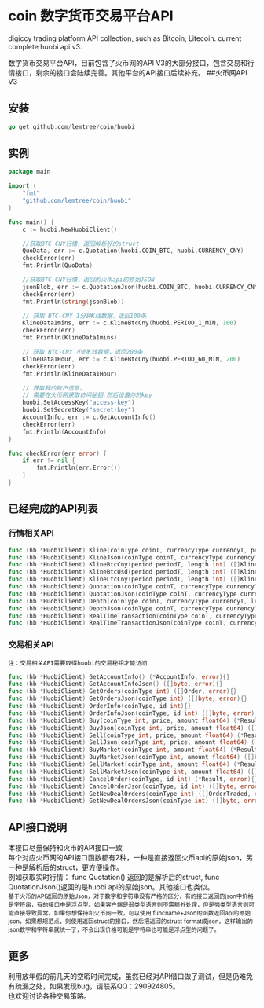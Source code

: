 # coin 数字货币交易平台API
digiccy trading platform API collection, such as Bitcoin, Litecoin. current complete huobi api v3. 

数字货币交易平台API，目前包含了火币网的API V3的大部分接口，包含交易和行情接口，剩余的接口会陆续完善。其他平台的API接口后续补充。
##火币网API V3 

## 安装
```go
go get github.com/lemtree/coin/huobi
```


## 实例

```go
package main

import (
	"fmt"
	"github.com/lemtree/coin/huobi"
)

func main() {
	c := huobi.NewHuobiClient()

	//获取BTC-CNY行情，返回解析好的struct	
	QuoData, err := c.Quotation(huobi.COIN_BTC, huobi.CURRENCY_CNY)
	checkError(err)
	fmt.Println(QuoData)

	//获取BTC-CNY行情，返回的火币api的原始JSON
	jsonBlob, err := c.QuotationJson(huobi.COIN_BTC, huobi.CURRENCY_CNY)
	checkError(err)
	fmt.Println(string(jsonBlob))

	// 获取 BTC-CNY 1分钟K线数据，返回100条
	KlineData1mins, err := c.KlineBtcCny(huobi.PERIOD_1_MIN, 100)
	checkError(err)
	fmt.Println(KlineData1mins)

	// 获取 BTC-CNY 小时K线数据，返回200条
	KlineData1Hour, err := c.KlineBtcCny(huobi.PERIOD_60_MIN, 200)
	checkError(err)
	fmt.Println(KlineData1Hour)

	// 获取我的账户信息。
	// 需要在火币网获取访问秘钥,然后设置你的key
	huobi.SetAccessKey("access-key")
	huobi.SetSecretKey("secret-key")
	AccountInfo, err := c.GetAccountInfo()
	checkError(err)
	fmt.Println(AccountInfo)
}

func checkError(err error) {
	if err != nil {
		fmt.Println(err.Error())
	}
}
```

## 已经完成的API列表
### 行情相关API
```go
func (hb *HuobiClient) Kline(coinType coinT, currencyType currencyT, period periodT, length int) ([]Kline, error){}
func (hb *HuobiClient) KlineJson(coinType coinT, currencyType currencyT, period periodT, length int) ([]byte, error){}
func (hb *HuobiClient) KlineBtcCny(period periodT, length int) ([]Kline, error){}
func (hb *HuobiClient) KlineBtcUsd(period periodT, length int) ([]Kline, error){}
func (hb *HuobiClient) KlineLtcCny(period periodT, length int) ([]Kline, error){}
func (hb *HuobiClient) Quotation(coinType coinT, currencyType currencyT) (*RealTimeQuotation, error){}
func (hb *HuobiClient) QuotationJson(coinType coinT, currencyType currencyT) ([]byte, error){}
func (hb *HuobiClient) Depth(coinType coinT, currencyType currencyT, length int) (*Depth, error){} 
func (hb *HuobiClient) DepthJson(coinType coinT, currencyType currencyT, length int) ([]byte, error){}
func (hb *HuobiClient) RealTimeTransaction(coinType coinT, currencyType currencyT) (*RealTimeTransactionData, error){}
func (hb *HuobiClient) RealTimeTransactionJson(coinType coinT, currencyType currencyT) ([]byte, error){}
```

### 交易相关API
	注：交易相关API需要取得huobi的交易秘钥才能访问
```go
func (hb *HuobiClient) GetAccountInfo() (*AccountInfo, error){}
func (hb *HuobiClient) GetAccountInfoJson() ([]byte, error){}
func (hb *HuobiClient) GetOrders(coinType int) ([]Order, error){}
func (hb *HuobiClient) GetOrdersJson(coinType int) ([]byte, error){}
func (hb *HuobiClient) OrderInfo(coinType, id int){}
func (hb *HuobiClient) OrderInfoJson(coinType, id int) ([]byte, error){}
func (hb *HuobiClient) Buy(coinType int, price, amount float64) (*Result, error){}
func (hb *HuobiClient) BuyJson(coinType int, price, amount float64) ([]byte, error){}
func (hb *HuobiClient) Sell(coinType int, price, amount float64) (*Result, error){}
func (hb *HuobiClient) SellJson(coinType int, price, amount float64) ([]byte, error){}
func (hb *HuobiClient) BuyMarket(coinType int, amount float64) (*Result, error){}
func (hb *HuobiClient) BuyMarketJson(coinType int, amount float64) ([]byte, error){}
func (hb *HuobiClient) SellMarket(coinType int, amount float64) (*Result, error){}
func (hb *HuobiClient) SellMarketJson(coinType int, amount float64) ([]byte, error){}
func (hb *HuobiClient) CancelOrder(coinType, id int) (*Result, error){}
func (hb *HuobiClient) CancelOrderJson(coinType, id int) ([]byte, error){}
func (hb *HuobiClient) GetNewDealOrders(coinType int) ([]OrderTraded, error){}
func (hb *HuobiClient) GetNewDealOrdersJson(coinType int) ([]byte, error){}
```

## API接口说明
本接口尽量保持和火币的API接口一致<br>
每个对应火币网的API接口函数都有2种，一种是直接返回火币api的原始json，另一种是解析后的struct，更方便操作。<br>
例如获取实时行情： func Quotation() 返回的是解析后的struct, func QuotationJson()返回的是huobi api的原始json。其他接口也类似。<br>
<small>基于火币的API返回的原始Json，对于数字和字符串没有严格的区分，有的接口返回的json中价格是字符串，有的接口中是浮点型。如果客户端是弱类型语言则不需额外处理，但是强类型语言则可能直接导致异常。如果你想保持和火币网一致，可以使用 funcname+Json的函数返回api的原始json，如果想规范点，则使用返回struct的接口，然后把返回的struct format成json，这样输出的json数字和字符串就统一了，不会出现价格可能是字符串也可能是浮点型的问题了。</small>


## 更多
利用放年假的前几天的空暇时间完成，虽然已经对API借口做了测试，但是仍难免有疏漏之处，如果发现bug，请联系QQ：290924805。<br>
也欢迎讨论各种交易策略。
